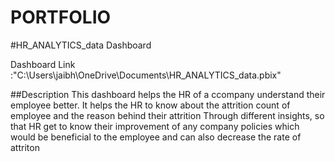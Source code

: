 # PORTFOLIO
#HR_ANALYTICS_data Dashboard

Dashboard Link :"C:\Users\jaibh\OneDrive\Documents\HR_ANALYTICS_data.pbix"

##Description
This dashboard helps the HR of a ccompany understand their employee better. It helps the HR to know about the attrition count of employee and the reason behind their attrition Through different insights, so that HR get to know their improvement of any company policies which would be beneficial to the employee and can also decrease the rate of attriton


